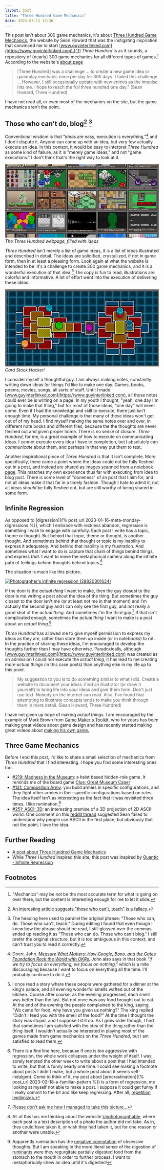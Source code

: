 ```yaml
---
layout: post
title: "Three Hundred Game Mechanics"
date: 2023-03-11 12:36
---
```


This post isn't about 300 game mechanics, it's about [Three Hundred Game Mechanics](http://www.squidi.net/three/index.php), the website by Sean Howard that was the instigating inspiration that convinced me to start [www.guyinterlinked.com](https://www.guyinterlinked.com).[^1] *Three Hundred* is as it sounds, a repository of (nearly) 300 game mechanics for all different types of games.[^2] According to the website's [about page](http://www.squidi.net/three/about.php)

>[Three Hundred] was a challenge ... to create a new game idea or gameplay mechanic once per day for 300 days. I failed this challenge ... However, I still occasionally update with new entries as the impulse hits me. I hope to reach the full three hundred one day." (Sean Howard, Three Hundred)

 I have not read all, or even most of the mechanics on the site, but the game mechanics aren't the point.

 <!-- more -->

## Those who can't do, blog[^3] [^4]

Conventional wisdom is that "ideas are easy, execution is everything,"[^5] and I don't dispute it. Anyone can come up with an idea, but very few actually execute an idea. In this context, it would be easy to interpret *Three Hundred* as some kind of failure, as it is "merely game ideas," and not "game executions." I don't think that's the right way to look at it.

![Snapshot of Three Hundred Website](/assets/images/uploads/three-hundred-webpage-snapshot.jpg)  
*The Three Hundred webpage, filled with ideas*

*Three Hundred* isn't merely a list of game ideas, it is a list of ideas illustrated and described in detail. The ideas are solidified, crystallized, if not in game form, then in at least a pleasing form. Look again at what the website is intended to be: it's a challenge to create 300 game mechanics, and it is a wonderful execution of that idea.[^6] The copy is fun to read, illustrations are colorful and informative. A lot of effort went into the execution of delivering these ideas.

[![Card Stack Hacker](/assets/images/uploads/three-hundred-stacker-hacker.jpg)](http://www.squidi.net/three/entry.php?id=268)  
*Card Stack Hacker!*

I consider myself a thoughtful guy. I am always making notes, constantly writing down ideas for things I'd like to make one day. Games, books, poems, movies, songs, all sorts of stuff. Until I made [www.guyinterlinked.com](https://www.guyinterlinked.com), all those notes could ever be is writing on a page. In my youth I thought, "yeah, one day I'm going to make that thing," but for most of those ideas, "one day" will never come. Even if I had the knowledge and skill to execute, there just isn't enough time. My personal challenge is that many of these ideas won't get out of of my head. I find myself making the same notes over and over, in different note books and different files, because the the thoughts are never fleshed out and given proper home. There is no sense of closure. *Three Hundred*, for me, is a great example of how to execute on communicating ideas. I cannot execute every idea I have to completion, but I absolutely can *communicate* about them, and perhaps in that way put them to rest.

Another inspirational piece of *Three Hundred* is that it isn't complete. More specifically, there came a point where the ideas could not be fully fleshed out in a post, and instead are shared as [images scanned from a notebook page](http://www.squidi.net/three/entry.php?id=258). This matches my own experience thus far with executing from idea to blog post. There is some level of "doneness" of an post that I aim for, and not all ideas make it that far in a timely fashion. Though I hate to admit it, not all ideas *should* be fully fleshed out, but are still worthy of being shared in some form.

## Infinite Regression

As opposed to [digression]({% post_url 2023-01-16-meta-monday-digressions %}), which I embrace with reckless abandon, regression is something I wish to engage with carefully. Each post I write has a topic, theme or thought. But behind that topic, theme or thought, is another thought. And sometimes behind that thought or topic is my inability to express it adequately. And behind that inability is my frustration. And sometimes what I want to do is capture that chain of things behind things, and express *that.* I want to move the metaphorical camera along the infinite path of feelings behind thoughts behind topics.[^7]

The situation is much like this picture.

[![Photographer&#039;s infinite regression (28820301634)](https://upload.wikimedia.org/wikipedia/commons/thumb/0/02/Photographer%27s_infinite_regression_%2828820301634%29.jpg/512px-Photographer%27s_infinite_regression_%2828820301634%29.jpg "Paul Hudson from United Kingdom, CC BY 2.0 &lt;https://creativecommons.org/licenses/by/2.0&gt;, via Wikimedia Commons")](https://commons.wikimedia.org/wiki/File:Photographer%27s_infinite_regression_(28820301634).jpg)

If the door is the *actual thing* I want to make, then the guy closest to the door is me writing a post about the idea of the thing. But sometimes the guy closest to the door isn't me (or at least not me in that moment) and I'm actually the second guy and I can only see the first guy, and not really a good shot of the *actual thing*. And sometimes I'm the third guy.[^8]  If that isn't complicated enough, sometimes the *actual thing* I want to make is a post about an *actual thing.*[^9]

*Three Hundred* has allowed me to give myself permission to express my ideas as they are, rather than store them up inside (or in notebooks) to rot. In the practice of sharing these ideas, I'm encouraged to develop the thoughts further than I may have otherwise. Paradoxically, although [www.guyinterlinked.com](https://www.guyinterlinked.com) was created as an admission I could not execute the *actual thing,* it has lead to me creating more *actual things* (in this case posts) than anything else in my life up to this point.

>My suggestion to you is to do something similar to what I did. Create a website to document your ideas. Find an illustrator (or draw it yourself) to bring life into your ideas and give them form. Don't just use text. Nobody on the internet can read. Also, I've found that attempting to illustrate concepts tends to make you think through them in more detail. (Sean Howard, Three Hundred)

I have not given up hope of making *actual things.* I am encouraged by the example of Mark Brown from [Game Maker's Toolkit](https://www.youtube.com/@GMTK), who for years has been making great videos about game design and has recently started making great videos about [making his own game.](https://www.youtube.com/watch?v=4Q7eU3VUi14&list=PLc38fcMFcV_uH3OK4sTa4bf-UXGk2NW2n)

## Three Game Mechanics

Before I end this post, I'd like to share a small selection of mechanics from *Three Hundred* that I find interesting. I hope you find some interesting ones too.

- [#219: Madness in the Museum](http://www.squidi.net/three/entry.php?id=219): a heist based hidden-role game. It reminds me of the board game [Clue: Great Museum Caper](https://boardgamegeek.com/boardgame/1484/clue-great-museum-caper)
- [#131: Composition Army](http://www.squidi.net/three/entry.php?id=131): you build armies in specific configurations, and they fight other armies in their specific configurations based on rules. The idea itself isn't as interesting as the fact that it was revisited three times. I like rumination.[^10]
- [#251: ASCII 3D](http://www.squidi.net/three/entry.php?id=251): an interesting premise of a 3D projection of 2D ASCII world. One comment on this [reddit thread](https://www.reddit.com/r/gamedev/comments/hkrc6/three_hundred_114_mechanics_great_source_of_ideas/) suggested Sean failed to understand why people use ASCII in the first place, but obviously that not the point. I love the idea.

## Further Reading

- [A post about Three Hundred Game Mechanics](https://postrobcore.net/blog/three-hundred-game-mechanics/)
- While *Three Hundred* inspired this site, this post was inspired by [Quantic - Infinite Regression](https://www.youtube.com/watch?v=wNw51L2iM3U)

## Footnotes

[^1]: Honestly, this post isn't really *about* [Three Hundred Game Mechanics](http://www.squidi.net/three/index.php) either.

[^2]: "Mechanics" may be not be the most accurate term for what is going on over there, but the content is interesting enough for me to let it slide.

[^3]: [An interesting article suggests "those who can't, teach" is a fallacy](https://medium.com/@strontiumz38/the-those-who-cant-do-teach-fallacy-8116b0e12de5).

[^4]: The heading here used to parallel the original phrase: "Those who can, do. Those who can't, teach." During editing I found that even though I knew how the phrase should be read, I still glossed over the commas ended up reading it as "Those who can do. Those who can't blog." I still prefer the original structure, but it is too ambiguous in this context, and can't trust you to read it correctly.

[^5]: Doerr, John. [*Measure What Matters: How Google, Bono, and the Gates Foundation Rock the World with OKRs*.](https://www.whatmatters.com/)  John also says in that book *"if we try to focus on everything, we focus on nothing,"* which is a mite discouraging because I want to focus on everything all the time. I'll probably continue to do it.

[^6]: I once read a story where these people were gathered for a dinner at the king's palace, and all evening wonderful smells wafted out of the kitchen. Course after course, as the evening progressed, each smell was better than the last. But not once was any food brought out to eat. At the end of the evening the people complained to the king, saying, "We came for food, why have you given us nothing?" The king replied "Didn't I feed you with the smell of the food?" At the time I thought the story was stupid, and I suppose I still do. As I grow older though, I find that sometimes I am satisfied with the idea of the thing rather than the thing itself. I wouldn't actually be interested in playing most of the games made from game mechanics on the *Three Hundred*, but I am satisfied to read them.

[^7]: There is a fine line here, because if one is too aggressive with regression, the whole work collapses under the weight of itself. I was sorely tempted the other week to write about a post that I had intended to write, but that is funny nearly one time. I could see making a footnote about posts I didn't make, but a whole post about it seems self-indulgent. Come to think of it, my post about [procrastination]({% post_url 2023-02-18-a-familiar-pattern %}) is a form of regression, me looking at myself not able to make a post. I suppose it could get funny if I really commit to the bit and like keep regressing. After all, [repetition legitimizes.](https://www.youtube.com/watch?v=oGN4juGQ-0A)

[^8]: [Please don't ask me how I managed to take this picture...](https://web.archive.org/web/20170806233157/https://www.reddit.com/r/AskReddit/comments/cmwov/hey_reddit_what_tattoos_do_you_have/c0tpyls/)

[^9]: All of this has me thinking about the website [Unphotographable](https://unphotographable.com/), where each post is a text description of a photo the author did not take. As in, they could have taken it, or wish they had taken it, but for one reason or another were unable.

[^10]: Apparently rumination has the [negative connotation](https://www.healthline.com/health/how-to-stop-ruminating#What-is-rumination?) of obsessive thoughts. But I am speaking in the more literal sense of the digestion of [ruminants](https://en.wikipedia.org/wiki/Ruminant) were they regurgitate partially digested food from the stomach to the mouth in order to further process. I want to metaphorically chew an idea until it's digested!
